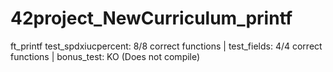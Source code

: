 # 42project_NewCurriculum_printf
ft_printf
test_spdxiucpercent: 8/8 correct functions | test_fields: 4/4 correct functions | bonus_test: KO (Does not compile)
